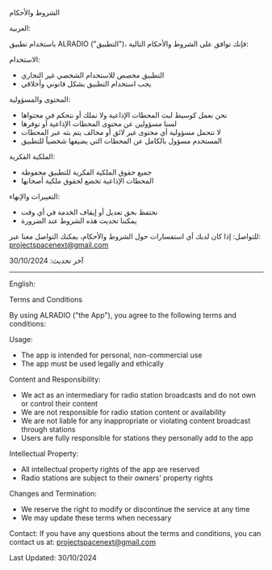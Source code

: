 الشروط والأحكام

العربية:

باستخدام تطبيق ALRADIO ("التطبيق")، فإنك توافق على الشروط والأحكام التالية:

الاستخدام:
- التطبيق مخصص للاستخدام الشخصي غير التجاري
- يجب استخدام التطبيق بشكل قانوني وأخلاقي

المحتوى والمسؤولية:
- نحن نعمل كوسيط لبث المحطات الإذاعية ولا نملك أو نتحكم في محتواها
- لسنا مسؤولين عن محتوى المحطات الإذاعية أو توفرها
- لا نتحمل مسؤولية أي محتوى غير لائق أو مخالف يتم بثه عبر المحطات
- المستخدم مسؤول بالكامل عن المحطات التي يضيفها شخصياً للتطبيق

الملكية الفكرية:
- جميع حقوق الملكية الفكرية للتطبيق محفوظة
- المحطات الإذاعية تخضع لحقوق ملكية أصحابها

التغييرات والإنهاء:
- نحتفظ بحق تعديل أو إيقاف الخدمة في أي وقت
- يمكننا تحديث هذه الشروط عند الضرورة

للتواصل:
إذا كان لديك أي استفسارات حول الشروط والأحكام، يمكنك التواصل معنا عبر:
projectspacenext@gmail.com

آخر تحديث: 30/10/2024

-------------------

English:

Terms and Conditions

By using ALRADIO ("the App"), you agree to the following terms and conditions:

Usage:
- The app is intended for personal, non-commercial use
- The app must be used legally and ethically

Content and Responsibility:
- We act as an intermediary for radio station broadcasts and do not own or control their content
- We are not responsible for radio station content or availability
- We are not liable for any inappropriate or violating content broadcast through stations
- Users are fully responsible for stations they personally add to the app

Intellectual Property:
- All intellectual property rights of the app are reserved
- Radio stations are subject to their owners' property rights

Changes and Termination:
- We reserve the right to modify or discontinue the service at any time
- We may update these terms when necessary

Contact:
If you have any questions about the terms and conditions, you can contact us at:
projectspacenext@gmail.com

Last Updated: 30/10/2024

